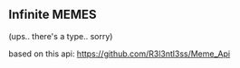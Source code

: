 ## Infinite MEMES
(ups.. there's a type.. sorry)

based on this api: https://github.com/R3l3ntl3ss/Meme_Api

